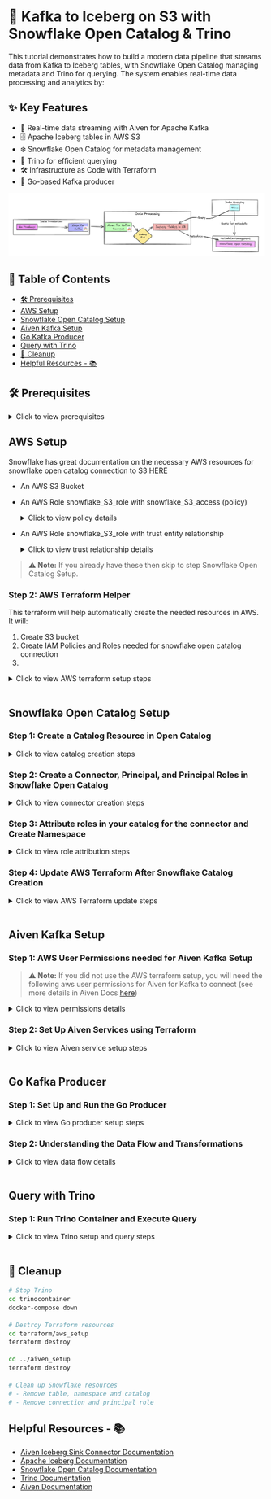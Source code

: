# 🚀 Kafka to Iceberg on S3 with Snowflake Open Catalog & Trino

This tutorial demonstrates how to build a modern data pipeline that streams data from Kafka to Iceberg tables, with Snowflake Open Catalog managing metadata and Trino for querying. The system enables real-time data processing and analytics by:

## ✨ Key Features

- 🦀 Real-time data streaming with Aiven for Apache Kafka
- 🗄 Apache Iceberg tables in AWS S3
- ❄️ Snowflake Open Catalog for metadata management
- 🔎 Trino for efficient querying
- 🛠️ Infrastructure as Code with Terraform
- 🚀 Go-based Kafka producer

![Data Pipeline Architecture](images/architecture.png)

## 📑 Table of Contents
- [🛠️ Prerequisites](#prerequisites)
- [AWS Setup](#aws-setup)
- [Snowflake Open Catalog Setup](#snowflake-open-catalog-setup)
- [Aiven Kafka Setup](#aiven-kafka-setup)
- [Go Kafka Producer](#go-kafka-producer)
- [Query with Trino](#query-with-trino)
- [🧹 Cleanup](#cleanup)
- [Helpful Resources - 📚](#helpful-resources)

## 🛠️ Prerequisites

<details>
<summary>Click to view prerequisites</summary>

Before starting, ensure you have:

- **Docker & Docker Compose for running Trino locally**

- **AWS Account & AWS CLI installed**

- **Aiven Account, API Token and Project**

- **Snowflake Account with open catalog and ORGADMIN privileges or equivalent**

- **Go Development Environment**

- **Terraform CLI installed**
</details>

## AWS Setup
Snowflake has great documentation on the necessary AWS resources for snowflake open catalog connection to S3 [HERE](https://other-docs.snowflake.com/en/opencatalog/create-catalog#create-a-catalog-using-amazon-simple-storage-service-amazon-s3)
* An AWS S3 Bucket
* An AWS Role snowflake_S3_role with snowflake_S3_access (policy)
   <details>
   <summary>Click to view policy details</summary>

   ```json
   {
       "Statement": [
           {
               "Action": [
                   "s3:PutObject",
                   "s3:GetObject",
                   "s3:GetObjectVersion",
                   "s3:DeleteObject",
                   "s3:DeleteObjectVersion"
               ],
               "Effect": "Allow",
               "Resource": "arn:aws:s3:::<your-iceberg-bucket-name>/*"
           },
           {
               "Action": [
                   "s3:ListBucket",
                   "s3:GetBucketLocation"
               ],
               "Condition": {
                   "StringLike": {
                       "s3:prefix": [
                           "*"
                       ]
                   }
               },
               "Effect": "Allow",
               "Resource": "arn:aws:s3:::<your-iceberg-bucket-name>"
           }
       ],
       "Version": "2012-10-17"
   }
   ```
   </details>
* An AWS Role snowflake_S3_role with trust entity relationship
   <details>
   <summary>Click to view trust relationship details</summary>

   ```json
   {
       "Version": "2012-10-17",
       "Statement": [
           {
               "Effect": "Allow",
               "Principal": {
                   "AWS": "<your_snowflake_catalog_arn>"
               },
               "Action": "sts:AssumeRole",
               "Condition": {
                   "StringEquals": {
                       "sts:ExternalId": "<your-external-id>"
                   }
               }
           }
       ]
   }
   ```
   </details>

> **⚠️ Note:** If you already have these then skip to step Snowflake Open Catalog Setup.


### Step 2: AWS Terraform Helper
This terraform will help automatically create the needed resources in AWS. It will:
1) Create S3 bucket
2) Create IAM Policies and Roles needed for snowflake open catalog connection
3) 
<details>
<summary>Click to view AWS terraform setup steps</summary>


#### Step 1: Configure AWS CLI & User
1. Install the AWS CLI if you haven't already.
2. Run the following command to configure your AWS credentials:
   ```bash
   aws configure
   ```
   You'll be prompted to enter your AWS Access Key ID, Secret Access Key, region, and output format. These credentials will be used by Terraform automatically.
3. You must have an AWS user with the following permissions to run the Terraform configuration:
```json
{
    "Version": "2012-10-17",
    "Statement": [
        {
            "Effect": "Allow",
            "Action": [
                "iam:CreateRole",
                "iam:CreatePolicy",
                "iam:DeleteRole",
                "iam:GetRole",
                "iam:PutRolePolicy",
                "iam:CreatePolicy",
                "iam:DeleteRolePolicy",
                "iam:PassRole",
                "iam:ListRolePolicies",
                "iam:ListAttachedRolePolicies",
                "iam:TagRole",
                "iam:CreatePolicy",
                "iam:DeletePolicy",
                "iam:GetPolicy",
                "iam:GetPolicyVersion",
                "iam:ListPolicyVersions",
                "iam:AttachRolePolicy",
                "iam:DetachRolePolicy",
                "iam:ListInstanceProfilesForRole",
                "iam:RemoveRoleFromInstanceProfile",
                "iam:UpdateAssumeRolePolicy",
                "iam:DeleteInstanceProfile"
            ],
            "Resource": [
                "arn:aws:iam::<account-id>:role/snowflake_s3_role",
                "arn:aws:iam::<account-id>:policy/snowflake_s3_access"
            ]
        },
        {
            "Effect": "Allow",
            "Action": [
                "s3:CreateBucket",
                "s3:DeleteBucket",
                "s3:GetBucketLocation",
                "s3:ListBucket",
                "s3:PutObject",
                "s3:ListAllMyBuckets",
                "s3:GetBucketAcl",
                "s3:PutBucketAcl",
                "s3:GetBucketPolicy",
                "s3:PutBucketPolicy",
                "s3:DeleteBucketPolicy",
                "s3:GetBucketVersioning",
                "s3:PutBucketVersioning",
                "s3:GetBucketWebsite",
                "s3:PutBucketWebsite",
                "s3:DeleteBucketWebsite",
                "s3:GetBucketCors",
                "s3:PutBucketCors",
                "s3:GetBucketTagging",
                "s3:PutBucketTagging",
                "s3:GetBucketLogging",
                "s3:PutBucketLogging",
                "s3:GetBucketNotification",
                "s3:PutBucketNotification",
                "s3:GetBucketRequestPayment",
                "s3:PutBucketRequestPayment",
                "s3:GetAccelerateConfiguration",
                "s3:GetLifecycleConfiguration",
                "s3:GetReplicationConfiguration",
                "s3:GetEncryptionConfiguration",
                "s3:GetBucketObjectLockConfiguration",
                "s3:PutEncryptionConfiguration"
            ],
            "Resource": [
               "arn:aws:s3:::your-bucket-name",
               "arn:aws:s3:::your-bucket-name/*",
            ]
        }
    ]
}
```

#### Step 2: Configure AWS Terraform
1. Navigate to the AWS Terraform directory:
   ```bash
   cd terraform/aws_setup
   cp terraform.tfvars.example terraform.tfvars
   ```

2. Edit `terraform.tfvars` and set your values:
   - `aws_region`: Your desired AWS region
   - `aws_account_id`: Your AWS account ID
   - `s3_bucket_name`: Your desired S3 bucket name
   - `external_id`: A unique identifier for Snowflake trust relationship (e.g. 123456)

#### Step 3: Initial Terraform plan and configuration
1. Initialize Terraform:
   ```bash
   terraform init
   terraform plan
   terraform apply
   ```

4. Save the outputs, particularly the `iam_role_arn`, as you'll need it for Snowflake setup and **Note:** You'll need to return to this section after creating your Snowflake Open Catalog to update the IAM role's trust policy.

</details>

<br>

## Snowflake Open Catalog Setup

### Step 1: Create a Catalog Resource in Open Catalog
<details>
<summary>Click to view catalog creation steps</summary>

1. In the Snowflake UI, navigate to Catalogs and Click `Create Catalog`
2. Fill in the following details:
   - Name: Choose a name for your catalog (e.g., `ICEBERG_CATALOG`).
   - Storage Provider: Select "S3".
   - Default base location: Enter `s3://<s3-bucket-name>` (e.g., `s3://apache-iceberg-bucket-demo`).
   - S3 Role ARN: Enter the `iam_role_arn` of the role created by Terraform (output from `terraform apply`).
   - External Id: Enter the `external_id` from the `terraform.tfvars`
3. Click `Create` then under catalog details copy the `IAM user arn` and paste it in the `snowflake_iam_user_arn` variable in `terraform/aws_setup/terraform.tfvars`
</details>

### Step 2: Create a Connector, Principal, and Principal Roles in Snowflake Open Catalog
<details>
<summary>Click to view connector creation steps</summary>

1. In Snowflake Open Catalog main page, go to Connections and click `+ Connection`.
2. Fill in the following details:
   - Name: Choose a name for your connector.
   - Query Engine: Trino.
   - Enable Create New Principal Role.
   - Name Principal Role.
3. Click `Create` and record Client ID and Client Secret (we will use this in the terraform setup).
</details>

### Step 3: Attribute roles in your catalog for the connector and Create Namespace
<details>
<summary>Click to view role attribution steps</summary>

1. Go to your Catalog under the roles tab and select `+ Catalog Role`.
2. Create a name and for privileges select `CATALOG_MANAGE_CONTENT` along with any others you need.
3. Under the Roles tab you should see your catalog role, click `Grant to Principal Role` and select the catalog role you just created and assign it to the principal role you created in the previous step.
4. Lastly, create a Namespace in your Catalog
</details>

### Step 4: Update AWS Terraform After Snowflake Catalog Creation
<details>
<summary>Click to view AWS Terraform update steps</summary>

1. After creating your Snowflake Open Catalog, retrieve the `IAM user arn` in the catalog details.
2. Paste the arn in the `snowflake_iam_user_arn` variable in the `terraform.tfvars` file in the AWS Terraform directory:
   ```hcl
   snowflake_iam_user_arn = "arn:aws:iam::123456789012:user/snowflake-user"
   ```

3. Apply the updated configuration:
   ```bash
   terraform apply
   ```

**This will update the IAM role's trust policy to allow Snowflake to assume the role. If you did not use the terraform setup then you will have to do this manually.**
</details>

<br>

## Aiven Kafka Setup
### Step 1: AWS User Permissions needed for Aiven Kafka Setup

> **⚠️ Note:** If you did not use the AWS terraform setup, you will need the following aws user permissions for Aiven for Kafka to connect (see more details in Aiven Docs [here](https://aiven.io/docs/products/kafka/kafka-connect/howto/iceberg-sink-connector))

<details>
<summary>Click to view permissions details</summary>

```json
{
    "Version": "2012-10-17",
    "Statement": [
        {
            "Sid": "S3Access",
            "Effect": "Allow",
            "Action": [
                "s3:GetObject",
                "s3:PutObject",
                "s3:DeleteObject",
                "s3:ListBucket",
                "s3:GetBucketLocation",
                "s3:AbortMultipartUpload",
                "s3:ListMultipartUploadParts"
            ],
            "Resource": [
                "arn:aws:s3:::<your-s3-bucket>/*"
            ]
        },
        {
            "Sid": "S3ListBucket",
            "Effect": "Allow",
            "Action": "s3:ListBucket",
            "Resource": [
                "arn:aws:s3:::<your-s3-bucket>"
            ]
        }
    ]
}
```
</details>

### Step 2: Set Up Aiven Services using Terraform
<details>
<summary>Click to view Aiven service setup steps</summary>

1. **Configure Terraform Variables**
   ```bash
   cd terraform/aiven_setup
   cp terraform.tfvars.example terraform.tfvars
   ```
   Edit `terraform.tfvars` and set your values:
   - `aiven_api_token`: Your Aiven API token in [Aiven Console](https://console.aiven.io/profile/tokens)
   - `aiven_project_name`: Your Aiven project name in [Aiven Console](https://console.aiven.io/projects)
   - `aws_access_key_id`: Your AWS access key ID with the necesarry permissions (see step 1 above).
   - `aws_secret_access_key`: Your AWS secret access key with the necesarry permissions (see step 1 above).
   - `snowflake_uri`: Your Snowflake Open Catalog URI. The format may vary depending on your Snowflake account type and region.
     Common format: https://{account-id}.{region}.snowflakecomputing.com/polaris/api/catalog
     For more details and alternative formats, refer to [Snowflake's Open Catalog documentation](https://docs.snowflake.com/en/sql-reference/sql/create-catalog-integration-open-catalog).
   - `iceberg_catalog_scope`: Your Principal Role created in Step 3 of Snowflake Open Catalog Setup (format: PRINCIPAL_ROLE:{your-principal-role-name}).
   - `snowflake_client_id`: Your Snowflake Connector client id.
   - `snowflake_client_secret`: Your Snowflake Connector secret key.

   **Note:** Make sure whatever table you are using in Snowflake Open Catalog exists before running terraform, this avoids possible race conditions.

2. **Initialize and Apply Terraform**
   ```bash
   terraform init
   terraform plan
   terraform apply
   ```

   This will create:
   - A Kafka service named `iceberg-kafka`.
   - Two Kafka topics: `product` and `iceberg-control`.
   - A Kafka Connect service named `iceberg-connect`.
   - An Iceberg Sink Connector.
</details>

<br>

## Go Kafka Producer
### Step 1: Set Up and Run the Go Producer
<details>
<summary>Click to view Go producer setup steps</summary>

1. **Certificate Setup**
   - Create a `certs` directory in your project root and download the following certificate files from your Aiven for Kafka Service dashboard:
     - Navigate to your Kafka service in Aiven Console.
     - Go to the "Connection Information" tab.
     - Download:
       - `ca.pem`: The CA certificate.
       - `service.cert`: The service certificate.
       - `service.key`: The service private key.
   - Place these files in the `certs` directory.

2. **Configure Kafka Broker Address**
   - Open `main.go` in your editor.
   - Locate the `KafkaBrokerAddress` constant (around line 16).
   - Replace `<your-kafka-broker-address>` with your Aiven Kafka Service URI.
     - You can find this in your Aiven Console under the Kafka service's "Connection Information" tab.
     - It will look something like: `kafka-iceberg-demo.a.aivencloud.com:12345`.

3. **Build and Run**
   ```bash
   go build
   ./aiven-iceberg-tutorial
   ```

The application will:
- Generate 15 mock product records.
- Send each product to the Kafka topic with a unique key.
- Log the partition and offset for each message sent.

You should see output similar to:
```
Starting Kafka producer...
Sent product 1 to partition 0 at offset 0
Sent product 2 to partition 0 at offset 1
...
All products sent successfully.
```
</details>

### Step 2: Understanding the Data Flow and Transformations
<details>
<summary>Click to view data flow details</summary>

The data pipeline includes a transformation step in Kafka Connect that's crucial for proper Iceberg table structure:

1. **Message Structure**
   - The Go producer sends messages with both a key and value:
     ```json
     // Key
     {
       "keyId": 10,
       "keyCode": "P1"
     }
     // Value
     {
       "id": 1,
       "name": "Product 1",
       "quantity": 50,
       "price": 29.99
     }
     ```

2. **Kafka Connect Transformation**
   - The `KeyToValue` transformation (`k2v`) is used to:
     - Move the `keyId` from the message key to the value.
     - Rename it to `kId` in the value.
   - This ensures all relevant data is stored in the Iceberg table.
   - Without this transformation, the key information would be lost in the Iceberg table.

3. **Resulting Iceberg Table Structure**
   ```sql
   CREATE TABLE product (
      name VARCHAR,
      quantity BIGINT,
      id BIGINT,
      price DOUBLE,
      kId BIGINT
   );
   ```

This transformation is essential because:
- Iceberg tables need all data in the value portion.
- Message keys are typically used for partitioning in Kafka but aren't automatically included in the table.
- The transformation preserves the key information while maintaining a clean table structure.
</details>

<br>

## Query with Trino
### Step 1: Run Trino Container and Execute Query
<details>
<summary>Click to view Trino setup and query steps</summary>

1. Navigate to the `trinocontainer` directory.
2. Inside `trinocontainer/trino/etc/catalog/iceberg.properties` and update the values.
3. Start the Trino service:
   ```bash
   docker-compose up -d
   ```
4. Connect to Trino CLI:
   ```bash
   docker exec -it trinocontainer-trino-1 trino
   ```
5. Run example queries:
   ```sql
   SHOW SCHEMAS FROM iceberg;
   SELECT * FROM iceberg.`namespace`.`tablename` LIMIT 15;
   ```
</details>

<br>

## 🧹 Cleanup

```bash
# Stop Trino
cd trinocontainer
docker-compose down

# Destroy Terraform resources
cd terraform/aws_setup
terraform destroy

cd ../aiven_setup
terraform destroy

# Clean up Snowflake resources
# - Remove table, namespace and catalog
# - Remove connection and principal role
```

## Helpful Resources - 📚
- [Aiven Iceberg Sink Connector Documentation](https://aiven.io/docs/products/kafka/kafka-connect/howto/iceberg-sink-connector)
- [Apache Iceberg Documentation](https://iceberg.apache.org/docs/latest/)
- [Snowflake Open Catalog Documentation](https://docs.snowflake.com/en/user-guide/catalog-overview)
- [Trino Documentation](https://trino.io/docs/current/)
- [Aiven Documentation](https://docs.aiven.io/)